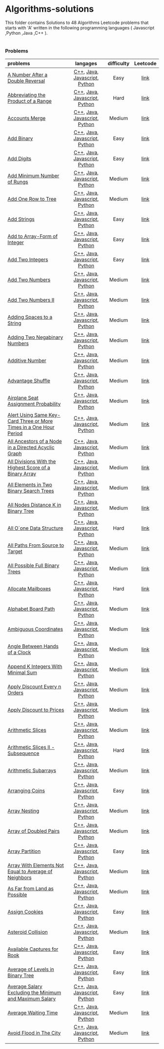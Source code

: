 # Algorithms-solutions
This folder contains Solutions to 48 Algorithms Leetcode problems that starts with 'A' written in the following programming languages ( Javascript ,Python ,Java ,C++ ).<br><br>
### Problems ###
|problems|langages|difficulty|Leetcode|
|:-------|:------:|:--------:|:------:|
|[A Number After a Double Reversal](https://github.com/AnasImloul/Leetcode-solutions/tree/main/algorithms/A/A%20Number%20After%20a%20Double%20Reversal/)|[C++](https://github.com/AnasImloul/Leetcode-solutions/tree/main/algorithms/A/A%20Number%20After%20a%20Double%20Reversal/A%20Number%20After%20a%20Double%20Reversal.cpp), [Java](https://github.com/AnasImloul/Leetcode-solutions/tree/main/algorithms/A/A%20Number%20After%20a%20Double%20Reversal/A%20Number%20After%20a%20Double%20Reversal.java), [Javascript](https://github.com/AnasImloul/Leetcode-solutions/tree/main/algorithms/A/A%20Number%20After%20a%20Double%20Reversal/A%20Number%20After%20a%20Double%20Reversal.js), [Python](https://github.com/AnasImloul/Leetcode-solutions/tree/main/algorithms/A/A%20Number%20After%20a%20Double%20Reversal/A%20Number%20After%20a%20Double%20Reversal.py)|Easy|[link](https://leetcode.com/problems/a-number-after-a-double-reversal)|
|[Abbreviating the Product of a Range](https://github.com/AnasImloul/Leetcode-solutions/tree/main/algorithms/A/Abbreviating%20the%20Product%20of%20a%20Range/)|[C++](https://github.com/AnasImloul/Leetcode-solutions/tree/main/algorithms/A/Abbreviating%20the%20Product%20of%20a%20Range/Abbreviating%20the%20Product%20of%20a%20Range.cpp), [Java](https://github.com/AnasImloul/Leetcode-solutions/tree/main/algorithms/A/Abbreviating%20the%20Product%20of%20a%20Range/Abbreviating%20the%20Product%20of%20a%20Range.java), [Javascript](https://github.com/AnasImloul/Leetcode-solutions/tree/main/algorithms/A/Abbreviating%20the%20Product%20of%20a%20Range/Abbreviating%20the%20Product%20of%20a%20Range.js), [Python](https://github.com/AnasImloul/Leetcode-solutions/tree/main/algorithms/A/Abbreviating%20the%20Product%20of%20a%20Range/Abbreviating%20the%20Product%20of%20a%20Range.py)|Hard|[link](https://leetcode.com/problems/abbreviating-the-product-of-a-range)|
|[Accounts Merge](https://github.com/AnasImloul/Leetcode-solutions/tree/main/algorithms/A/Accounts%20Merge/)|[C++](https://github.com/AnasImloul/Leetcode-solutions/tree/main/algorithms/A/Accounts%20Merge/Accounts%20Merge.cpp), [Java](https://github.com/AnasImloul/Leetcode-solutions/tree/main/algorithms/A/Accounts%20Merge/Accounts%20Merge.java), [Javascript](https://github.com/AnasImloul/Leetcode-solutions/tree/main/algorithms/A/Accounts%20Merge/Accounts%20Merge.js), [Python](https://github.com/AnasImloul/Leetcode-solutions/tree/main/algorithms/A/Accounts%20Merge/Accounts%20Merge.py)|Medium|[link](https://leetcode.com/problems/accounts-merge)|
|[Add Binary](https://github.com/AnasImloul/Leetcode-solutions/tree/main/algorithms/A/Add%20Binary/)|[C++](https://github.com/AnasImloul/Leetcode-solutions/tree/main/algorithms/A/Add%20Binary/Add%20Binary.cpp), [Java](https://github.com/AnasImloul/Leetcode-solutions/tree/main/algorithms/A/Add%20Binary/Add%20Binary.java), [Javascript](https://github.com/AnasImloul/Leetcode-solutions/tree/main/algorithms/A/Add%20Binary/Add%20Binary.js), [Python](https://github.com/AnasImloul/Leetcode-solutions/tree/main/algorithms/A/Add%20Binary/Add%20Binary.py)|Easy|[link](https://leetcode.com/problems/add-binary)|
|[Add Digits](https://github.com/AnasImloul/Leetcode-solutions/tree/main/algorithms/A/Add%20Digits/)|[C++](https://github.com/AnasImloul/Leetcode-solutions/tree/main/algorithms/A/Add%20Digits/Add%20Digits.cpp), [Java](https://github.com/AnasImloul/Leetcode-solutions/tree/main/algorithms/A/Add%20Digits/Add%20Digits.java), [Javascript](https://github.com/AnasImloul/Leetcode-solutions/tree/main/algorithms/A/Add%20Digits/Add%20Digits.js), [Python](https://github.com/AnasImloul/Leetcode-solutions/tree/main/algorithms/A/Add%20Digits/Add%20Digits.py)|Easy|[link](https://leetcode.com/problems/add-digits)|
|[Add Minimum Number of Rungs](https://github.com/AnasImloul/Leetcode-solutions/tree/main/algorithms/A/Add%20Minimum%20Number%20of%20Rungs/)|[C++](https://github.com/AnasImloul/Leetcode-solutions/tree/main/algorithms/A/Add%20Minimum%20Number%20of%20Rungs/Add%20Minimum%20Number%20of%20Rungs.cpp), [Java](https://github.com/AnasImloul/Leetcode-solutions/tree/main/algorithms/A/Add%20Minimum%20Number%20of%20Rungs/Add%20Minimum%20Number%20of%20Rungs.java), [Javascript](https://github.com/AnasImloul/Leetcode-solutions/tree/main/algorithms/A/Add%20Minimum%20Number%20of%20Rungs/Add%20Minimum%20Number%20of%20Rungs.js), [Python](https://github.com/AnasImloul/Leetcode-solutions/tree/main/algorithms/A/Add%20Minimum%20Number%20of%20Rungs/Add%20Minimum%20Number%20of%20Rungs.py)|Medium|[link](https://leetcode.com/problems/add-minimum-number-of-rungs)|
|[Add One Row to Tree](https://github.com/AnasImloul/Leetcode-solutions/tree/main/algorithms/A/Add%20One%20Row%20to%20Tree/)|[C++](https://github.com/AnasImloul/Leetcode-solutions/tree/main/algorithms/A/Add%20One%20Row%20to%20Tree/Add%20One%20Row%20to%20Tree.cpp), [Java](https://github.com/AnasImloul/Leetcode-solutions/tree/main/algorithms/A/Add%20One%20Row%20to%20Tree/Add%20One%20Row%20to%20Tree.java), [Javascript](https://github.com/AnasImloul/Leetcode-solutions/tree/main/algorithms/A/Add%20One%20Row%20to%20Tree/Add%20One%20Row%20to%20Tree.js), [Python](https://github.com/AnasImloul/Leetcode-solutions/tree/main/algorithms/A/Add%20One%20Row%20to%20Tree/Add%20One%20Row%20to%20Tree.py)|Medium|[link](https://leetcode.com/problems/add-one-row-to-tree)|
|[Add Strings](https://github.com/AnasImloul/Leetcode-solutions/tree/main/algorithms/A/Add%20Strings/)|[C++](https://github.com/AnasImloul/Leetcode-solutions/tree/main/algorithms/A/Add%20Strings/Add%20Strings.cpp), [Java](https://github.com/AnasImloul/Leetcode-solutions/tree/main/algorithms/A/Add%20Strings/Add%20Strings.java), [Javascript](https://github.com/AnasImloul/Leetcode-solutions/tree/main/algorithms/A/Add%20Strings/Add%20Strings.js), [Python](https://github.com/AnasImloul/Leetcode-solutions/tree/main/algorithms/A/Add%20Strings/Add%20Strings.py)|Easy|[link](https://leetcode.com/problems/add-strings)|
|[Add to Array-Form of Integer](https://github.com/AnasImloul/Leetcode-solutions/tree/main/algorithms/A/Add%20to%20Array-Form%20of%20Integer/)|[C++](https://github.com/AnasImloul/Leetcode-solutions/tree/main/algorithms/A/Add%20to%20Array-Form%20of%20Integer/Add%20to%20Array-Form%20of%20Integer.cpp), [Java](https://github.com/AnasImloul/Leetcode-solutions/tree/main/algorithms/A/Add%20to%20Array-Form%20of%20Integer/Add%20to%20Array-Form%20of%20Integer.java), [Javascript](https://github.com/AnasImloul/Leetcode-solutions/tree/main/algorithms/A/Add%20to%20Array-Form%20of%20Integer/Add%20to%20Array-Form%20of%20Integer.js), [Python](https://github.com/AnasImloul/Leetcode-solutions/tree/main/algorithms/A/Add%20to%20Array-Form%20of%20Integer/Add%20to%20Array-Form%20of%20Integer.py)|Easy|[link](https://leetcode.com/problems/add-to-array-form-of-integer)|
|[Add Two Integers](https://github.com/AnasImloul/Leetcode-solutions/tree/main/algorithms/A/Add%20Two%20Integers/)|[C++](https://github.com/AnasImloul/Leetcode-solutions/tree/main/algorithms/A/Add%20Two%20Integers/Add%20Two%20Integers.cpp), [Java](https://github.com/AnasImloul/Leetcode-solutions/tree/main/algorithms/A/Add%20Two%20Integers/Add%20Two%20Integers.java), [Javascript](https://github.com/AnasImloul/Leetcode-solutions/tree/main/algorithms/A/Add%20Two%20Integers/Add%20Two%20Integers.js), [Python](https://github.com/AnasImloul/Leetcode-solutions/tree/main/algorithms/A/Add%20Two%20Integers/Add%20Two%20Integers.py)|Easy|[link](https://leetcode.com/problems/add-two-integers)|
|[Add Two Numbers](https://github.com/AnasImloul/Leetcode-solutions/tree/main/algorithms/A/Add%20Two%20Numbers/)|[C++](https://github.com/AnasImloul/Leetcode-solutions/tree/main/algorithms/A/Add%20Two%20Numbers/Add%20Two%20Numbers.cpp), [Java](https://github.com/AnasImloul/Leetcode-solutions/tree/main/algorithms/A/Add%20Two%20Numbers/Add%20Two%20Numbers.java), [Javascript](https://github.com/AnasImloul/Leetcode-solutions/tree/main/algorithms/A/Add%20Two%20Numbers/Add%20Two%20Numbers.js), [Python](https://github.com/AnasImloul/Leetcode-solutions/tree/main/algorithms/A/Add%20Two%20Numbers/Add%20Two%20Numbers.py)|Medium|[link](https://leetcode.com/problems/add-two-numbers)|
|[Add Two Numbers II](https://github.com/AnasImloul/Leetcode-solutions/tree/main/algorithms/A/Add%20Two%20Numbers%20II/)|[C++](https://github.com/AnasImloul/Leetcode-solutions/tree/main/algorithms/A/Add%20Two%20Numbers%20II/Add%20Two%20Numbers%20II.cpp), [Java](https://github.com/AnasImloul/Leetcode-solutions/tree/main/algorithms/A/Add%20Two%20Numbers%20II/Add%20Two%20Numbers%20II.java), [Javascript](https://github.com/AnasImloul/Leetcode-solutions/tree/main/algorithms/A/Add%20Two%20Numbers%20II/Add%20Two%20Numbers%20II.js), [Python](https://github.com/AnasImloul/Leetcode-solutions/tree/main/algorithms/A/Add%20Two%20Numbers%20II/Add%20Two%20Numbers%20II.py)|Medium|[link](https://leetcode.com/problems/add-two-numbers-ii)|
|[Adding Spaces to a String](https://github.com/AnasImloul/Leetcode-solutions/tree/main/algorithms/A/Adding%20Spaces%20to%20a%20String/)|[C++](https://github.com/AnasImloul/Leetcode-solutions/tree/main/algorithms/A/Adding%20Spaces%20to%20a%20String/Adding%20Spaces%20to%20a%20String.cpp), [Java](https://github.com/AnasImloul/Leetcode-solutions/tree/main/algorithms/A/Adding%20Spaces%20to%20a%20String/Adding%20Spaces%20to%20a%20String.java), [Javascript](https://github.com/AnasImloul/Leetcode-solutions/tree/main/algorithms/A/Adding%20Spaces%20to%20a%20String/Adding%20Spaces%20to%20a%20String.js), [Python](https://github.com/AnasImloul/Leetcode-solutions/tree/main/algorithms/A/Adding%20Spaces%20to%20a%20String/Adding%20Spaces%20to%20a%20String.py)|Medium|[link](https://leetcode.com/problems/adding-spaces-to-a-string)|
|[Adding Two Negabinary Numbers](https://github.com/AnasImloul/Leetcode-solutions/tree/main/algorithms/A/Adding%20Two%20Negabinary%20Numbers/)|[C++](https://github.com/AnasImloul/Leetcode-solutions/tree/main/algorithms/A/Adding%20Two%20Negabinary%20Numbers/Adding%20Two%20Negabinary%20Numbers.cpp), [Java](https://github.com/AnasImloul/Leetcode-solutions/tree/main/algorithms/A/Adding%20Two%20Negabinary%20Numbers/Adding%20Two%20Negabinary%20Numbers.java), [Javascript](https://github.com/AnasImloul/Leetcode-solutions/tree/main/algorithms/A/Adding%20Two%20Negabinary%20Numbers/Adding%20Two%20Negabinary%20Numbers.js), [Python](https://github.com/AnasImloul/Leetcode-solutions/tree/main/algorithms/A/Adding%20Two%20Negabinary%20Numbers/Adding%20Two%20Negabinary%20Numbers.py)|Medium|[link](https://leetcode.com/problems/adding-two-negabinary-numbers)|
|[Additive Number](https://github.com/AnasImloul/Leetcode-solutions/tree/main/algorithms/A/Additive%20Number/)|[C++](https://github.com/AnasImloul/Leetcode-solutions/tree/main/algorithms/A/Additive%20Number/Additive%20Number.cpp), [Java](https://github.com/AnasImloul/Leetcode-solutions/tree/main/algorithms/A/Additive%20Number/Additive%20Number.java), [Javascript](https://github.com/AnasImloul/Leetcode-solutions/tree/main/algorithms/A/Additive%20Number/Additive%20Number.js), [Python](https://github.com/AnasImloul/Leetcode-solutions/tree/main/algorithms/A/Additive%20Number/Additive%20Number.py)|Medium|[link](https://leetcode.com/problems/additive-number)|
|[Advantage Shuffle](https://github.com/AnasImloul/Leetcode-solutions/tree/main/algorithms/A/Advantage%20Shuffle/)|[C++](https://github.com/AnasImloul/Leetcode-solutions/tree/main/algorithms/A/Advantage%20Shuffle/Advantage%20Shuffle.cpp), [Java](https://github.com/AnasImloul/Leetcode-solutions/tree/main/algorithms/A/Advantage%20Shuffle/Advantage%20Shuffle.java), [Javascript](https://github.com/AnasImloul/Leetcode-solutions/tree/main/algorithms/A/Advantage%20Shuffle/Advantage%20Shuffle.js), [Python](https://github.com/AnasImloul/Leetcode-solutions/tree/main/algorithms/A/Advantage%20Shuffle/Advantage%20Shuffle.py)|Medium|[link](https://leetcode.com/problems/advantage-shuffle)|
|[Airplane Seat Assignment Probability](https://github.com/AnasImloul/Leetcode-solutions/tree/main/algorithms/A/Airplane%20Seat%20Assignment%20Probability/)|[C++](https://github.com/AnasImloul/Leetcode-solutions/tree/main/algorithms/A/Airplane%20Seat%20Assignment%20Probability/Airplane%20Seat%20Assignment%20Probability.cpp), [Java](https://github.com/AnasImloul/Leetcode-solutions/tree/main/algorithms/A/Airplane%20Seat%20Assignment%20Probability/Airplane%20Seat%20Assignment%20Probability.java), [Javascript](https://github.com/AnasImloul/Leetcode-solutions/tree/main/algorithms/A/Airplane%20Seat%20Assignment%20Probability/Airplane%20Seat%20Assignment%20Probability.js), [Python](https://github.com/AnasImloul/Leetcode-solutions/tree/main/algorithms/A/Airplane%20Seat%20Assignment%20Probability/Airplane%20Seat%20Assignment%20Probability.py)|Medium|[link](https://leetcode.com/problems/airplane-seat-assignment-probability)|
|[Alert Using Same Key-Card Three or More Times in a One Hour Period](https://github.com/AnasImloul/Leetcode-solutions/tree/main/algorithms/A/Alert%20Using%20Same%20Key-Card%20Three%20or%20More%20Times%20in%20a%20One%20Hour%20Period/)|[C++](https://github.com/AnasImloul/Leetcode-solutions/tree/main/algorithms/A/Alert%20Using%20Same%20Key-Card%20Three%20or%20More%20Times%20in%20a%20One%20Hour%20Period/Alert%20Using%20Same%20Key-Card%20Three%20or%20More%20Times%20in%20a%20One%20Hour%20Period.cpp), [Java](https://github.com/AnasImloul/Leetcode-solutions/tree/main/algorithms/A/Alert%20Using%20Same%20Key-Card%20Three%20or%20More%20Times%20in%20a%20One%20Hour%20Period/Alert%20Using%20Same%20Key-Card%20Three%20or%20More%20Times%20in%20a%20One%20Hour%20Period.java), [Javascript](https://github.com/AnasImloul/Leetcode-solutions/tree/main/algorithms/A/Alert%20Using%20Same%20Key-Card%20Three%20or%20More%20Times%20in%20a%20One%20Hour%20Period/Alert%20Using%20Same%20Key-Card%20Three%20or%20More%20Times%20in%20a%20One%20Hour%20Period.js), [Python](https://github.com/AnasImloul/Leetcode-solutions/tree/main/algorithms/A/Alert%20Using%20Same%20Key-Card%20Three%20or%20More%20Times%20in%20a%20One%20Hour%20Period/Alert%20Using%20Same%20Key-Card%20Three%20or%20More%20Times%20in%20a%20One%20Hour%20Period.py)|Medium|[link](https://leetcode.com/problems/alert-using-same-key-card-three-or-more-times-in-a-one-hour-period)|
|[All Ancestors of a Node in a Directed Acyclic Graph](https://github.com/AnasImloul/Leetcode-solutions/tree/main/algorithms/A/All%20Ancestors%20of%20a%20Node%20in%20a%20Directed%20Acyclic%20Graph/)|[C++](https://github.com/AnasImloul/Leetcode-solutions/tree/main/algorithms/A/All%20Ancestors%20of%20a%20Node%20in%20a%20Directed%20Acyclic%20Graph/All%20Ancestors%20of%20a%20Node%20in%20a%20Directed%20Acyclic%20Graph.cpp), [Java](https://github.com/AnasImloul/Leetcode-solutions/tree/main/algorithms/A/All%20Ancestors%20of%20a%20Node%20in%20a%20Directed%20Acyclic%20Graph/All%20Ancestors%20of%20a%20Node%20in%20a%20Directed%20Acyclic%20Graph.java), [Javascript](https://github.com/AnasImloul/Leetcode-solutions/tree/main/algorithms/A/All%20Ancestors%20of%20a%20Node%20in%20a%20Directed%20Acyclic%20Graph/All%20Ancestors%20of%20a%20Node%20in%20a%20Directed%20Acyclic%20Graph.js), [Python](https://github.com/AnasImloul/Leetcode-solutions/tree/main/algorithms/A/All%20Ancestors%20of%20a%20Node%20in%20a%20Directed%20Acyclic%20Graph/All%20Ancestors%20of%20a%20Node%20in%20a%20Directed%20Acyclic%20Graph.py)|Medium|[link](https://leetcode.com/problems/all-ancestors-of-a-node-in-a-directed-acyclic-graph)|
|[All Divisions With the Highest Score of a Binary Array](https://github.com/AnasImloul/Leetcode-solutions/tree/main/algorithms/A/All%20Divisions%20With%20the%20Highest%20Score%20of%20a%20Binary%20Array/)|[C++](https://github.com/AnasImloul/Leetcode-solutions/tree/main/algorithms/A/All%20Divisions%20With%20the%20Highest%20Score%20of%20a%20Binary%20Array/All%20Divisions%20With%20the%20Highest%20Score%20of%20a%20Binary%20Array.cpp), [Java](https://github.com/AnasImloul/Leetcode-solutions/tree/main/algorithms/A/All%20Divisions%20With%20the%20Highest%20Score%20of%20a%20Binary%20Array/All%20Divisions%20With%20the%20Highest%20Score%20of%20a%20Binary%20Array.java), [Javascript](https://github.com/AnasImloul/Leetcode-solutions/tree/main/algorithms/A/All%20Divisions%20With%20the%20Highest%20Score%20of%20a%20Binary%20Array/All%20Divisions%20With%20the%20Highest%20Score%20of%20a%20Binary%20Array.js), [Python](https://github.com/AnasImloul/Leetcode-solutions/tree/main/algorithms/A/All%20Divisions%20With%20the%20Highest%20Score%20of%20a%20Binary%20Array/All%20Divisions%20With%20the%20Highest%20Score%20of%20a%20Binary%20Array.py)|Medium|[link](https://leetcode.com/problems/all-divisions-with-the-highest-score-of-a-binary-array)|
|[All Elements in Two Binary Search Trees](https://github.com/AnasImloul/Leetcode-solutions/tree/main/algorithms/A/All%20Elements%20in%20Two%20Binary%20Search%20Trees/)|[C++](https://github.com/AnasImloul/Leetcode-solutions/tree/main/algorithms/A/All%20Elements%20in%20Two%20Binary%20Search%20Trees/All%20Elements%20in%20Two%20Binary%20Search%20Trees.cpp), [Java](https://github.com/AnasImloul/Leetcode-solutions/tree/main/algorithms/A/All%20Elements%20in%20Two%20Binary%20Search%20Trees/All%20Elements%20in%20Two%20Binary%20Search%20Trees.java), [Javascript](https://github.com/AnasImloul/Leetcode-solutions/tree/main/algorithms/A/All%20Elements%20in%20Two%20Binary%20Search%20Trees/All%20Elements%20in%20Two%20Binary%20Search%20Trees.js), [Python](https://github.com/AnasImloul/Leetcode-solutions/tree/main/algorithms/A/All%20Elements%20in%20Two%20Binary%20Search%20Trees/All%20Elements%20in%20Two%20Binary%20Search%20Trees.py)|Medium|[link](https://leetcode.com/problems/all-elements-in-two-binary-search-trees)|
|[All Nodes Distance K in Binary Tree](https://github.com/AnasImloul/Leetcode-solutions/tree/main/algorithms/A/All%20Nodes%20Distance%20K%20in%20Binary%20Tree/)|[C++](https://github.com/AnasImloul/Leetcode-solutions/tree/main/algorithms/A/All%20Nodes%20Distance%20K%20in%20Binary%20Tree/All%20Nodes%20Distance%20K%20in%20Binary%20Tree.cpp), [Java](https://github.com/AnasImloul/Leetcode-solutions/tree/main/algorithms/A/All%20Nodes%20Distance%20K%20in%20Binary%20Tree/All%20Nodes%20Distance%20K%20in%20Binary%20Tree.java), [Javascript](https://github.com/AnasImloul/Leetcode-solutions/tree/main/algorithms/A/All%20Nodes%20Distance%20K%20in%20Binary%20Tree/All%20Nodes%20Distance%20K%20in%20Binary%20Tree.js), [Python](https://github.com/AnasImloul/Leetcode-solutions/tree/main/algorithms/A/All%20Nodes%20Distance%20K%20in%20Binary%20Tree/All%20Nodes%20Distance%20K%20in%20Binary%20Tree.py)|Medium|[link](https://leetcode.com/problems/all-nodes-distance-k-in-binary-tree)|
|[All O`one Data Structure](https://github.com/AnasImloul/Leetcode-solutions/tree/main/algorithms/A/All%20O%60one%20Data%20Structure/)|[C++](https://github.com/AnasImloul/Leetcode-solutions/tree/main/algorithms/A/All%20O%60one%20Data%20Structure/All%20O%60one%20Data%20Structure.cpp), [Java](https://github.com/AnasImloul/Leetcode-solutions/tree/main/algorithms/A/All%20O%60one%20Data%20Structure/All%20O%60one%20Data%20Structure.java), [Javascript](https://github.com/AnasImloul/Leetcode-solutions/tree/main/algorithms/A/All%20O%60one%20Data%20Structure/All%20O%60one%20Data%20Structure.js), [Python](https://github.com/AnasImloul/Leetcode-solutions/tree/main/algorithms/A/All%20O%60one%20Data%20Structure/All%20O%60one%20Data%20Structure.py)|Hard|[link](https://leetcode.com/problems/all-oone-data-structure)|
|[All Paths From Source to Target](https://github.com/AnasImloul/Leetcode-solutions/tree/main/algorithms/A/All%20Paths%20From%20Source%20to%20Target/)|[C++](https://github.com/AnasImloul/Leetcode-solutions/tree/main/algorithms/A/All%20Paths%20From%20Source%20to%20Target/All%20Paths%20From%20Source%20to%20Target.cpp), [Java](https://github.com/AnasImloul/Leetcode-solutions/tree/main/algorithms/A/All%20Paths%20From%20Source%20to%20Target/All%20Paths%20From%20Source%20to%20Target.java), [Javascript](https://github.com/AnasImloul/Leetcode-solutions/tree/main/algorithms/A/All%20Paths%20From%20Source%20to%20Target/All%20Paths%20From%20Source%20to%20Target.js), [Python](https://github.com/AnasImloul/Leetcode-solutions/tree/main/algorithms/A/All%20Paths%20From%20Source%20to%20Target/All%20Paths%20From%20Source%20to%20Target.py)|Medium|[link](https://leetcode.com/problems/all-paths-from-source-to-target)|
|[All Possible Full Binary Trees](https://github.com/AnasImloul/Leetcode-solutions/tree/main/algorithms/A/All%20Possible%20Full%20Binary%20Trees/)|[C++](https://github.com/AnasImloul/Leetcode-solutions/tree/main/algorithms/A/All%20Possible%20Full%20Binary%20Trees/All%20Possible%20Full%20Binary%20Trees.cpp), [Java](https://github.com/AnasImloul/Leetcode-solutions/tree/main/algorithms/A/All%20Possible%20Full%20Binary%20Trees/All%20Possible%20Full%20Binary%20Trees.java), [Javascript](https://github.com/AnasImloul/Leetcode-solutions/tree/main/algorithms/A/All%20Possible%20Full%20Binary%20Trees/All%20Possible%20Full%20Binary%20Trees.js), [Python](https://github.com/AnasImloul/Leetcode-solutions/tree/main/algorithms/A/All%20Possible%20Full%20Binary%20Trees/All%20Possible%20Full%20Binary%20Trees.py)|Medium|[link](https://leetcode.com/problems/all-possible-full-binary-trees)|
|[Allocate Mailboxes](https://github.com/AnasImloul/Leetcode-solutions/tree/main/algorithms/A/Allocate%20Mailboxes/)|[C++](https://github.com/AnasImloul/Leetcode-solutions/tree/main/algorithms/A/Allocate%20Mailboxes/Allocate%20Mailboxes.cpp), [Java](https://github.com/AnasImloul/Leetcode-solutions/tree/main/algorithms/A/Allocate%20Mailboxes/Allocate%20Mailboxes.java), [Javascript](https://github.com/AnasImloul/Leetcode-solutions/tree/main/algorithms/A/Allocate%20Mailboxes/Allocate%20Mailboxes.js), [Python](https://github.com/AnasImloul/Leetcode-solutions/tree/main/algorithms/A/Allocate%20Mailboxes/Allocate%20Mailboxes.py)|Hard|[link](https://leetcode.com/problems/allocate-mailboxes)|
|[Alphabet Board Path](https://github.com/AnasImloul/Leetcode-solutions/tree/main/algorithms/A/Alphabet%20Board%20Path/)|[C++](https://github.com/AnasImloul/Leetcode-solutions/tree/main/algorithms/A/Alphabet%20Board%20Path/Alphabet%20Board%20Path.cpp), [Java](https://github.com/AnasImloul/Leetcode-solutions/tree/main/algorithms/A/Alphabet%20Board%20Path/Alphabet%20Board%20Path.java), [Javascript](https://github.com/AnasImloul/Leetcode-solutions/tree/main/algorithms/A/Alphabet%20Board%20Path/Alphabet%20Board%20Path.js), [Python](https://github.com/AnasImloul/Leetcode-solutions/tree/main/algorithms/A/Alphabet%20Board%20Path/Alphabet%20Board%20Path.py)|Medium|[link](https://leetcode.com/problems/alphabet-board-path)|
|[Ambiguous Coordinates](https://github.com/AnasImloul/Leetcode-solutions/tree/main/algorithms/A/Ambiguous%20Coordinates/)|[C++](https://github.com/AnasImloul/Leetcode-solutions/tree/main/algorithms/A/Ambiguous%20Coordinates/Ambiguous%20Coordinates.cpp), [Java](https://github.com/AnasImloul/Leetcode-solutions/tree/main/algorithms/A/Ambiguous%20Coordinates/Ambiguous%20Coordinates.java), [Javascript](https://github.com/AnasImloul/Leetcode-solutions/tree/main/algorithms/A/Ambiguous%20Coordinates/Ambiguous%20Coordinates.js), [Python](https://github.com/AnasImloul/Leetcode-solutions/tree/main/algorithms/A/Ambiguous%20Coordinates/Ambiguous%20Coordinates.py)|Medium|[link](https://leetcode.com/problems/ambiguous-coordinates)|
|[Angle Between Hands of a Clock](https://github.com/AnasImloul/Leetcode-solutions/tree/main/algorithms/A/Angle%20Between%20Hands%20of%20a%20Clock/)|[C++](https://github.com/AnasImloul/Leetcode-solutions/tree/main/algorithms/A/Angle%20Between%20Hands%20of%20a%20Clock/Angle%20Between%20Hands%20of%20a%20Clock.cpp), [Java](https://github.com/AnasImloul/Leetcode-solutions/tree/main/algorithms/A/Angle%20Between%20Hands%20of%20a%20Clock/Angle%20Between%20Hands%20of%20a%20Clock.java), [Javascript](https://github.com/AnasImloul/Leetcode-solutions/tree/main/algorithms/A/Angle%20Between%20Hands%20of%20a%20Clock/Angle%20Between%20Hands%20of%20a%20Clock.js), [Python](https://github.com/AnasImloul/Leetcode-solutions/tree/main/algorithms/A/Angle%20Between%20Hands%20of%20a%20Clock/Angle%20Between%20Hands%20of%20a%20Clock.py)|Medium|[link](https://leetcode.com/problems/angle-between-hands-of-a-clock)|
|[Append K Integers With Minimal Sum](https://github.com/AnasImloul/Leetcode-solutions/tree/main/algorithms/A/Append%20K%20Integers%20With%20Minimal%20Sum/)|[C++](https://github.com/AnasImloul/Leetcode-solutions/tree/main/algorithms/A/Append%20K%20Integers%20With%20Minimal%20Sum/Append%20K%20Integers%20With%20Minimal%20Sum.cpp), [Java](https://github.com/AnasImloul/Leetcode-solutions/tree/main/algorithms/A/Append%20K%20Integers%20With%20Minimal%20Sum/Append%20K%20Integers%20With%20Minimal%20Sum.java), [Javascript](https://github.com/AnasImloul/Leetcode-solutions/tree/main/algorithms/A/Append%20K%20Integers%20With%20Minimal%20Sum/Append%20K%20Integers%20With%20Minimal%20Sum.js), [Python](https://github.com/AnasImloul/Leetcode-solutions/tree/main/algorithms/A/Append%20K%20Integers%20With%20Minimal%20Sum/Append%20K%20Integers%20With%20Minimal%20Sum.py)|Medium|[link](https://leetcode.com/problems/append-k-integers-with-minimal-sum)|
|[Apply Discount Every n Orders](https://github.com/AnasImloul/Leetcode-solutions/tree/main/algorithms/A/Apply%20Discount%20Every%20n%20Orders/)|[C++](https://github.com/AnasImloul/Leetcode-solutions/tree/main/algorithms/A/Apply%20Discount%20Every%20n%20Orders/Apply%20Discount%20Every%20n%20Orders.cpp), [Java](https://github.com/AnasImloul/Leetcode-solutions/tree/main/algorithms/A/Apply%20Discount%20Every%20n%20Orders/Apply%20Discount%20Every%20n%20Orders.java), [Javascript](https://github.com/AnasImloul/Leetcode-solutions/tree/main/algorithms/A/Apply%20Discount%20Every%20n%20Orders/Apply%20Discount%20Every%20n%20Orders.js), [Python](https://github.com/AnasImloul/Leetcode-solutions/tree/main/algorithms/A/Apply%20Discount%20Every%20n%20Orders/Apply%20Discount%20Every%20n%20Orders.py)|Medium|[link](https://leetcode.com/problems/apply-discount-every-n-orders)|
|[Apply Discount to Prices](https://github.com/AnasImloul/Leetcode-solutions/tree/main/algorithms/A/Apply%20Discount%20to%20Prices/)|[C++](https://github.com/AnasImloul/Leetcode-solutions/tree/main/algorithms/A/Apply%20Discount%20to%20Prices/Apply%20Discount%20to%20Prices.cpp), [Java](https://github.com/AnasImloul/Leetcode-solutions/tree/main/algorithms/A/Apply%20Discount%20to%20Prices/Apply%20Discount%20to%20Prices.java), [Javascript](https://github.com/AnasImloul/Leetcode-solutions/tree/main/algorithms/A/Apply%20Discount%20to%20Prices/Apply%20Discount%20to%20Prices.js), [Python](https://github.com/AnasImloul/Leetcode-solutions/tree/main/algorithms/A/Apply%20Discount%20to%20Prices/Apply%20Discount%20to%20Prices.py)|Medium|[link](https://leetcode.com/problems/apply-discount-to-prices)|
|[Arithmetic Slices](https://github.com/AnasImloul/Leetcode-solutions/tree/main/algorithms/A/Arithmetic%20Slices/)|[C++](https://github.com/AnasImloul/Leetcode-solutions/tree/main/algorithms/A/Arithmetic%20Slices/Arithmetic%20Slices.cpp), [Java](https://github.com/AnasImloul/Leetcode-solutions/tree/main/algorithms/A/Arithmetic%20Slices/Arithmetic%20Slices.java), [Javascript](https://github.com/AnasImloul/Leetcode-solutions/tree/main/algorithms/A/Arithmetic%20Slices/Arithmetic%20Slices.js), [Python](https://github.com/AnasImloul/Leetcode-solutions/tree/main/algorithms/A/Arithmetic%20Slices/Arithmetic%20Slices.py)|Medium|[link](https://leetcode.com/problems/arithmetic-slices)|
|[Arithmetic Slices II - Subsequence](https://github.com/AnasImloul/Leetcode-solutions/tree/main/algorithms/A/Arithmetic%20Slices%20II%20-%20Subsequence/)|[C++](https://github.com/AnasImloul/Leetcode-solutions/tree/main/algorithms/A/Arithmetic%20Slices%20II%20-%20Subsequence/Arithmetic%20Slices%20II%20-%20Subsequence.cpp), [Java](https://github.com/AnasImloul/Leetcode-solutions/tree/main/algorithms/A/Arithmetic%20Slices%20II%20-%20Subsequence/Arithmetic%20Slices%20II%20-%20Subsequence.java), [Javascript](https://github.com/AnasImloul/Leetcode-solutions/tree/main/algorithms/A/Arithmetic%20Slices%20II%20-%20Subsequence/Arithmetic%20Slices%20II%20-%20Subsequence.js), [Python](https://github.com/AnasImloul/Leetcode-solutions/tree/main/algorithms/A/Arithmetic%20Slices%20II%20-%20Subsequence/Arithmetic%20Slices%20II%20-%20Subsequence.py)|Hard|[link](https://leetcode.com/problems/arithmetic-slices-ii-subsequence)|
|[Arithmetic Subarrays](https://github.com/AnasImloul/Leetcode-solutions/tree/main/algorithms/A/Arithmetic%20Subarrays/)|[C++](https://github.com/AnasImloul/Leetcode-solutions/tree/main/algorithms/A/Arithmetic%20Subarrays/Arithmetic%20Subarrays.cpp), [Java](https://github.com/AnasImloul/Leetcode-solutions/tree/main/algorithms/A/Arithmetic%20Subarrays/Arithmetic%20Subarrays.java), [Javascript](https://github.com/AnasImloul/Leetcode-solutions/tree/main/algorithms/A/Arithmetic%20Subarrays/Arithmetic%20Subarrays.js), [Python](https://github.com/AnasImloul/Leetcode-solutions/tree/main/algorithms/A/Arithmetic%20Subarrays/Arithmetic%20Subarrays.py)|Medium|[link](https://leetcode.com/problems/arithmetic-subarrays)|
|[Arranging Coins](https://github.com/AnasImloul/Leetcode-solutions/tree/main/algorithms/A/Arranging%20Coins/)|[C++](https://github.com/AnasImloul/Leetcode-solutions/tree/main/algorithms/A/Arranging%20Coins/Arranging%20Coins.cpp), [Java](https://github.com/AnasImloul/Leetcode-solutions/tree/main/algorithms/A/Arranging%20Coins/Arranging%20Coins.java), [Javascript](https://github.com/AnasImloul/Leetcode-solutions/tree/main/algorithms/A/Arranging%20Coins/Arranging%20Coins.js), [Python](https://github.com/AnasImloul/Leetcode-solutions/tree/main/algorithms/A/Arranging%20Coins/Arranging%20Coins.py)|Easy|[link](https://leetcode.com/problems/arranging-coins)|
|[Array Nesting](https://github.com/AnasImloul/Leetcode-solutions/tree/main/algorithms/A/Array%20Nesting/)|[C++](https://github.com/AnasImloul/Leetcode-solutions/tree/main/algorithms/A/Array%20Nesting/Array%20Nesting.cpp), [Java](https://github.com/AnasImloul/Leetcode-solutions/tree/main/algorithms/A/Array%20Nesting/Array%20Nesting.java), [Javascript](https://github.com/AnasImloul/Leetcode-solutions/tree/main/algorithms/A/Array%20Nesting/Array%20Nesting.js), [Python](https://github.com/AnasImloul/Leetcode-solutions/tree/main/algorithms/A/Array%20Nesting/Array%20Nesting.py)|Medium|[link](https://leetcode.com/problems/array-nesting)|
|[Array of Doubled Pairs](https://github.com/AnasImloul/Leetcode-solutions/tree/main/algorithms/A/Array%20of%20Doubled%20Pairs/)|[C++](https://github.com/AnasImloul/Leetcode-solutions/tree/main/algorithms/A/Array%20of%20Doubled%20Pairs/Array%20of%20Doubled%20Pairs.cpp), [Java](https://github.com/AnasImloul/Leetcode-solutions/tree/main/algorithms/A/Array%20of%20Doubled%20Pairs/Array%20of%20Doubled%20Pairs.java), [Javascript](https://github.com/AnasImloul/Leetcode-solutions/tree/main/algorithms/A/Array%20of%20Doubled%20Pairs/Array%20of%20Doubled%20Pairs.js), [Python](https://github.com/AnasImloul/Leetcode-solutions/tree/main/algorithms/A/Array%20of%20Doubled%20Pairs/Array%20of%20Doubled%20Pairs.py)|Medium|[link](https://leetcode.com/problems/array-of-doubled-pairs)|
|[Array Partition](https://github.com/AnasImloul/Leetcode-solutions/tree/main/algorithms/A/Array%20Partition/)|[C++](https://github.com/AnasImloul/Leetcode-solutions/tree/main/algorithms/A/Array%20Partition/Array%20Partition.cpp), [Java](https://github.com/AnasImloul/Leetcode-solutions/tree/main/algorithms/A/Array%20Partition/Array%20Partition.java), [Javascript](https://github.com/AnasImloul/Leetcode-solutions/tree/main/algorithms/A/Array%20Partition/Array%20Partition.js), [Python](https://github.com/AnasImloul/Leetcode-solutions/tree/main/algorithms/A/Array%20Partition/Array%20Partition.py)|Easy|[link](https://leetcode.com/problems/array-partition)|
|[Array With Elements Not Equal to Average of Neighbors](https://github.com/AnasImloul/Leetcode-solutions/tree/main/algorithms/A/Array%20With%20Elements%20Not%20Equal%20to%20Average%20of%20Neighbors/)|[C++](https://github.com/AnasImloul/Leetcode-solutions/tree/main/algorithms/A/Array%20With%20Elements%20Not%20Equal%20to%20Average%20of%20Neighbors/Array%20With%20Elements%20Not%20Equal%20to%20Average%20of%20Neighbors.cpp), [Java](https://github.com/AnasImloul/Leetcode-solutions/tree/main/algorithms/A/Array%20With%20Elements%20Not%20Equal%20to%20Average%20of%20Neighbors/Array%20With%20Elements%20Not%20Equal%20to%20Average%20of%20Neighbors.java), [Javascript](https://github.com/AnasImloul/Leetcode-solutions/tree/main/algorithms/A/Array%20With%20Elements%20Not%20Equal%20to%20Average%20of%20Neighbors/Array%20With%20Elements%20Not%20Equal%20to%20Average%20of%20Neighbors.js), [Python](https://github.com/AnasImloul/Leetcode-solutions/tree/main/algorithms/A/Array%20With%20Elements%20Not%20Equal%20to%20Average%20of%20Neighbors/Array%20With%20Elements%20Not%20Equal%20to%20Average%20of%20Neighbors.py)|Medium|[link](https://leetcode.com/problems/array-with-elements-not-equal-to-average-of-neighbors)|
|[As Far from Land as Possible](https://github.com/AnasImloul/Leetcode-solutions/tree/main/algorithms/A/As%20Far%20from%20Land%20as%20Possible/)|[C++](https://github.com/AnasImloul/Leetcode-solutions/tree/main/algorithms/A/As%20Far%20from%20Land%20as%20Possible/As%20Far%20from%20Land%20as%20Possible.cpp), [Java](https://github.com/AnasImloul/Leetcode-solutions/tree/main/algorithms/A/As%20Far%20from%20Land%20as%20Possible/As%20Far%20from%20Land%20as%20Possible.java), [Javascript](https://github.com/AnasImloul/Leetcode-solutions/tree/main/algorithms/A/As%20Far%20from%20Land%20as%20Possible/As%20Far%20from%20Land%20as%20Possible.js), [Python](https://github.com/AnasImloul/Leetcode-solutions/tree/main/algorithms/A/As%20Far%20from%20Land%20as%20Possible/As%20Far%20from%20Land%20as%20Possible.py)|Medium|[link](https://leetcode.com/problems/as-far-from-land-as-possible)|
|[Assign Cookies](https://github.com/AnasImloul/Leetcode-solutions/tree/main/algorithms/A/Assign%20Cookies/)|[C++](https://github.com/AnasImloul/Leetcode-solutions/tree/main/algorithms/A/Assign%20Cookies/Assign%20Cookies.cpp), [Java](https://github.com/AnasImloul/Leetcode-solutions/tree/main/algorithms/A/Assign%20Cookies/Assign%20Cookies.java), [Javascript](https://github.com/AnasImloul/Leetcode-solutions/tree/main/algorithms/A/Assign%20Cookies/Assign%20Cookies.js), [Python](https://github.com/AnasImloul/Leetcode-solutions/tree/main/algorithms/A/Assign%20Cookies/Assign%20Cookies.py)|Easy|[link](https://leetcode.com/problems/assign-cookies)|
|[Asteroid Collision](https://github.com/AnasImloul/Leetcode-solutions/tree/main/algorithms/A/Asteroid%20Collision/)|[C++](https://github.com/AnasImloul/Leetcode-solutions/tree/main/algorithms/A/Asteroid%20Collision/Asteroid%20Collision.cpp), [Java](https://github.com/AnasImloul/Leetcode-solutions/tree/main/algorithms/A/Asteroid%20Collision/Asteroid%20Collision.java), [Javascript](https://github.com/AnasImloul/Leetcode-solutions/tree/main/algorithms/A/Asteroid%20Collision/Asteroid%20Collision.js), [Python](https://github.com/AnasImloul/Leetcode-solutions/tree/main/algorithms/A/Asteroid%20Collision/Asteroid%20Collision.py)|Medium|[link](https://leetcode.com/problems/asteroid-collision)|
|[Available Captures for Rook](https://github.com/AnasImloul/Leetcode-solutions/tree/main/algorithms/A/Available%20Captures%20for%20Rook/)|[C++](https://github.com/AnasImloul/Leetcode-solutions/tree/main/algorithms/A/Available%20Captures%20for%20Rook/Available%20Captures%20for%20Rook.cpp), [Java](https://github.com/AnasImloul/Leetcode-solutions/tree/main/algorithms/A/Available%20Captures%20for%20Rook/Available%20Captures%20for%20Rook.java), [Javascript](https://github.com/AnasImloul/Leetcode-solutions/tree/main/algorithms/A/Available%20Captures%20for%20Rook/Available%20Captures%20for%20Rook.js), [Python](https://github.com/AnasImloul/Leetcode-solutions/tree/main/algorithms/A/Available%20Captures%20for%20Rook/Available%20Captures%20for%20Rook.py)|Easy|[link](https://leetcode.com/problems/available-captures-for-rook)|
|[Average of Levels in Binary Tree](https://github.com/AnasImloul/Leetcode-solutions/tree/main/algorithms/A/Average%20of%20Levels%20in%20Binary%20Tree/)|[C++](https://github.com/AnasImloul/Leetcode-solutions/tree/main/algorithms/A/Average%20of%20Levels%20in%20Binary%20Tree/Average%20of%20Levels%20in%20Binary%20Tree.cpp), [Java](https://github.com/AnasImloul/Leetcode-solutions/tree/main/algorithms/A/Average%20of%20Levels%20in%20Binary%20Tree/Average%20of%20Levels%20in%20Binary%20Tree.java), [Javascript](https://github.com/AnasImloul/Leetcode-solutions/tree/main/algorithms/A/Average%20of%20Levels%20in%20Binary%20Tree/Average%20of%20Levels%20in%20Binary%20Tree.js), [Python](https://github.com/AnasImloul/Leetcode-solutions/tree/main/algorithms/A/Average%20of%20Levels%20in%20Binary%20Tree/Average%20of%20Levels%20in%20Binary%20Tree.py)|Easy|[link](https://leetcode.com/problems/average-of-levels-in-binary-tree)|
|[Average Salary Excluding the Minimum and Maximum Salary](https://github.com/AnasImloul/Leetcode-solutions/tree/main/algorithms/A/Average%20Salary%20Excluding%20the%20Minimum%20and%20Maximum%20Salary/)|[C++](https://github.com/AnasImloul/Leetcode-solutions/tree/main/algorithms/A/Average%20Salary%20Excluding%20the%20Minimum%20and%20Maximum%20Salary/Average%20Salary%20Excluding%20the%20Minimum%20and%20Maximum%20Salary.cpp), [Java](https://github.com/AnasImloul/Leetcode-solutions/tree/main/algorithms/A/Average%20Salary%20Excluding%20the%20Minimum%20and%20Maximum%20Salary/Average%20Salary%20Excluding%20the%20Minimum%20and%20Maximum%20Salary.java), [Javascript](https://github.com/AnasImloul/Leetcode-solutions/tree/main/algorithms/A/Average%20Salary%20Excluding%20the%20Minimum%20and%20Maximum%20Salary/Average%20Salary%20Excluding%20the%20Minimum%20and%20Maximum%20Salary.js), [Python](https://github.com/AnasImloul/Leetcode-solutions/tree/main/algorithms/A/Average%20Salary%20Excluding%20the%20Minimum%20and%20Maximum%20Salary/Average%20Salary%20Excluding%20the%20Minimum%20and%20Maximum%20Salary.py)|Easy|[link](https://leetcode.com/problems/average-salary-excluding-the-minimum-and-maximum-salary)|
|[Average Waiting Time](https://github.com/AnasImloul/Leetcode-solutions/tree/main/algorithms/A/Average%20Waiting%20Time/)|[C++](https://github.com/AnasImloul/Leetcode-solutions/tree/main/algorithms/A/Average%20Waiting%20Time/Average%20Waiting%20Time.cpp), [Java](https://github.com/AnasImloul/Leetcode-solutions/tree/main/algorithms/A/Average%20Waiting%20Time/Average%20Waiting%20Time.java), [Javascript](https://github.com/AnasImloul/Leetcode-solutions/tree/main/algorithms/A/Average%20Waiting%20Time/Average%20Waiting%20Time.js), [Python](https://github.com/AnasImloul/Leetcode-solutions/tree/main/algorithms/A/Average%20Waiting%20Time/Average%20Waiting%20Time.py)|Medium|[link](https://leetcode.com/problems/average-waiting-time)|
|[Avoid Flood in The City](https://github.com/AnasImloul/Leetcode-solutions/tree/main/algorithms/A/Avoid%20Flood%20in%20The%20City/)|[C++](https://github.com/AnasImloul/Leetcode-solutions/tree/main/algorithms/A/Avoid%20Flood%20in%20The%20City/Avoid%20Flood%20in%20The%20City.cpp), [Java](https://github.com/AnasImloul/Leetcode-solutions/tree/main/algorithms/A/Avoid%20Flood%20in%20The%20City/Avoid%20Flood%20in%20The%20City.java), [Javascript](https://github.com/AnasImloul/Leetcode-solutions/tree/main/algorithms/A/Avoid%20Flood%20in%20The%20City/Avoid%20Flood%20in%20The%20City.js), [Python](https://github.com/AnasImloul/Leetcode-solutions/tree/main/algorithms/A/Avoid%20Flood%20in%20The%20City/Avoid%20Flood%20in%20The%20City.py)|Medium|[link](https://leetcode.com/problems/avoid-flood-in-the-city)|